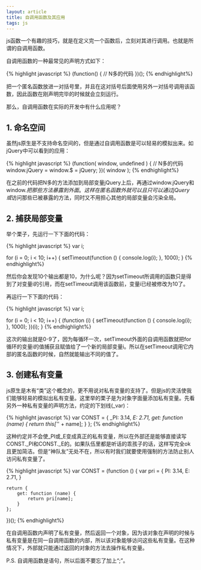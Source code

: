 ```yaml
---
layout: article
title: 自调用函数及其应用
tags: js
---
```


js函数一个有趣的技巧，就是在定义完一个函数后，立刻对其进行调用。也就是所谓的自调用函数。

自调用函数的一种最常见的声明方式如下：

{% highlight javascript %}
(function() {
	// N多的代码
})();
{% endhighlight%}

把一个匿名函数放进一对括号里，并且在这对括号后面使用另外一对括号调用该函数，因此函数在刚声明完毕的时候就会立刻运行。

那么，自调用函数在实际的开发中有什么应用呢？


## 1. 命名空间

虽然js原生是不支持命名空间的，但是通过自调用函数是可以轻易的模拟出来。如jQuery中可以看到的应用：

{% highlight javascript %}
(function( window, undefined ) {
	// N多的代码
	window.jQuery = window.$ = jQuery;
})( window );
{% endhighlight%}

在之前的代码把N多的方法添加到局部变量jQuery上后，再通过window.jQuery和window.$把那些方法暴露到外面。这样在匿名函数外就可以且只可以通过jQuery或$访问那些已被暴露的方法，同时又不用担心其他的局部变量会污染全局。


## 2. 捕获局部变量

举个栗子，先运行一下下面的代码：

{% highlight javascript %}
var i;

for (i = 0; i < 10; i++) {
	setTimeout(function () {
		console.log(i);	
	}, 1000);
}
{% endhighlight%}

然后你会发现10个输出都是10，为什么呢？因为setTimeout所调用的函数只是得到了对变量i的引用，而在setTimeout调用该函数前，变量i已经被修改为10了。

再运行一下下面的代码：

{% highlight javascript %}
var i;

for (i = 0; i < 10; i++) {
	(function (i) {
		setTimeout(function () {
			console.log(i);	
		}, 1000);
	})(i);
}
{% endhighlight%}

这次的输出就是0-9了，因为每循环一次，setTimeout外面的自调用函数就把for循环的变量i的值捕获且赋值给了一个新的局部变量i。所以在setTimeout调用它内部的匿名函数的时候，自然就能输出不同的值了。

## 3. 创建私有变量

js原生是木有“类”这个概念的，更不用说对私有变量的支持了。但是js的灵活使我们能够轻易的模拟出私有变量。这里举的栗子是为对象字面量添加私有变量。先看另外一种私有变量的声明方法，约定的下划线(_var)：

{% highlight javascript %}
var CONST = {
	_PI: 3.14,
	_E: 2.71,
	get: function (name) {
		return this['_' + name];
	}
};
{% endhighlight%}

这种约定并不会使_PI或_E变成真正的私有变量，所以在外部还是能够直接读写CONST._PI和CONST._E的。如果队伍里都是听话的乖孩子的话，这样写完全ok且更加简洁。但是“神队友”无处不在，所以有时我们就要使用强制的方法防止别人访问私有变量了。

{% highlight javascript %}
var CONST = (function () {
	var pri = {
		PI: 3.14,
		E: 2.71,
	}

	return {
		get: function (name) {
			return pri[name];
		}
	};
})();
{% endhighlight%}

在自调用函数内声明了私有变量，然后返回一个对象，因为该对象在声明的时候与私有变量是在同一自调用函数的内部，所以该对象能够访问这些私有变量。在这种情况下，外部就只能通过返回的对象的方法去操作私有变量。


P.S. 自调用函数是语句，所以后面不要忘了加上“;”。
